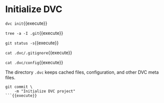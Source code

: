 # Initialize DVC

`dvc init`{{execute}}

`tree -a -I .git`{{execute}}

`git status -s`{{execute}}

`cat .dvc/.gitignore`{{execute}}

`cat .dvc/config`{{execute}}

The directory `.dvc` keeps cached files, configuration, and other DVC
meta files.

```
git commit \
    -m "Initialize DVC project"
```{{execute}}
